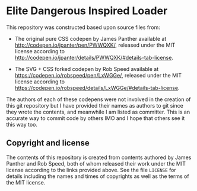# Elite Dangerous Inspired Loader

This repository was constructed based upon source files from:

  * The original pure CSS codepen by James Panther available at
    http://codepen.io/jpanter/pen/PWWQXK/, released under the
    MIT license according to
    http://codepen.io/jpanter/details/PWWQXK/#details-tab-license.

  * The SVG + CSS forked codepen by Rob Speed available at
    https://codepen.io/robspeed/pen/LxWGGe/, released under the
    MIT license according to
    https://codepen.io/robspeed/details/LxWGGe/#details-tab-license.

The authors of each of these codepens were not involved in the creation
of this git repository but I have provided their names as authors to git
since they wrote the contents, and meanwhile I am listed as committer.
This is an accurate way to commit code by others IMO and I hope that
others see it this way too.

## Copyright and license

The contents of this repository is created from contents authored by
James Panther and Rob Speed, both of whom released their work under
the MIT license according to the links provided above. See the file
`LICENSE` for details including the names and times of copyrights
as well as the terms of the MIT license.

